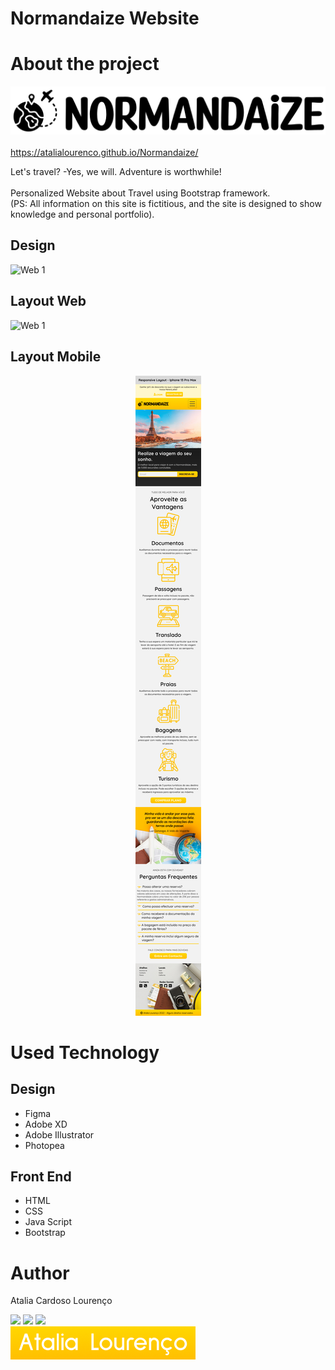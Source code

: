 # Normandaize Website

# About the project

<a href="https://atalialourenco.github.io/Normandaize/" target="_blank"><img src="https://github.com/AtaliaLourenco/Normandaize/blob/main/img/Group%207.svg" target="_blank"><br><br>
https://atalialourenco.github.io/Normandaize/

Let's travel? -Yes, we will. Adventure is worthwhile!<br> <br>
Personalized Website about Travel using Bootstrap framework. <br> 
(PS: All information on this site is fictitious, and the site is designed to show knowledge and personal portfolio).

## Design 
![Web 1](https://github.com/AtaliaLourenco/TOPSSeriesdaNetflix/blob/main/IMG-EDIT/Normandaize.png)


## Layout Web
![Web 1](https://github.com/AtaliaLourenco/Normandaize/blob/main/DESIGN/Home.png)
## Layout Mobile
<p align="center">
  <img src="https://github.com/AtaliaLourenco/Normandaize/blob/main/DESIGN/Responsive.png">
</p>

# Used Technology

## Design 
- Figma
- Adobe XD
- Adobe Illustrator
- Photopea

## Front End
- HTML
- CSS
- Java Script 
- Bootstrap 

# Author

Atalia Cardoso Lourenço

 <a href = "mailto:thaliacardoso55@gmail.com"><img src="https://img.shields.io/badge/-Gmail-%23333?style=for-the-badge&logo=gmail&logoColor=white" target="_blank"></a>
  <a href="https://www.linkedin.com/in/atalialourenco-developer-frontend/" target="_blank"><img src="https://img.shields.io/badge/-LinkedIn-%230077B5?style=for-the-badge&logo=linkedin&logoColor=white" target="_blank"></a> 
  <a href="https://www.behance.net/thaliacardoso3" target="_blank"><img src="https://img.shields.io/badge/-Behance-blue?style=for-the-badge&logo=behance&logoColor=white" target="_blank"></a> 
<br><img src="https://github.com/AtaliaLourenco/Normandaize/blob/main/DESIGN/Logo-Pessoal.png">


